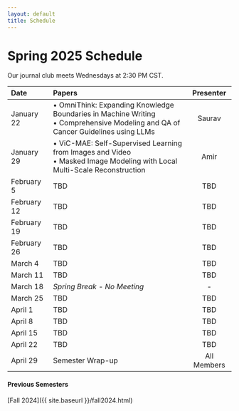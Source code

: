 ```yaml
---
layout: default
title: Schedule
---
```


# Spring 2025 Schedule

Our journal club meets Wednesdays at 2:30 PM CST.

| Date | Papers | Presenter |
|:---|:---|:---:|
| January 22 | • OmniThink: Expanding Knowledge Boundaries in Machine Writing<br>• Comprehensive Modeling and QA of Cancer Guidelines using LLMs | Saurav |
| January 29 | • ViC-MAE: Self-Supervised Learning from Images and Video<br>• Masked Image Modeling with Local Multi-Scale Reconstruction | Amir |
| February 5 | TBD | TBD |
| February 12 | TBD | TBD |
| February 19 | TBD | TBD |
| February 26 | TBD | TBD |
| March 4 | TBD | TBD |
| March 11 | TBD | TBD |
| March 18 | _Spring Break - No Meeting_ | - |
| March 25 | TBD | TBD |
| April 1 | TBD | TBD |
| April 8 | TBD | TBD |
| April 15 | TBD | TBD |
| April 22 | TBD | TBD |
| April 29 | Semester Wrap-up | All Members |

#### Previous Semesters
[Fall 2024]({{ site.baseurl }}/fall2024.html)
